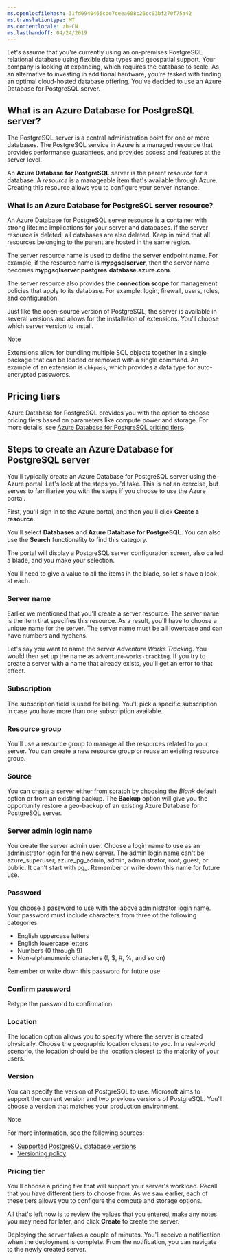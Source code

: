 ```yaml
---
ms.openlocfilehash: 31fd0940466cbe7ceea608c26cc03bf270f75a42
ms.translationtype: MT
ms.contentlocale: zh-CN
ms.lasthandoff: 04/24/2019
---
```

Let's assume that you're currently using an on-premises PostgreSQL relational database using flexible data types and geospatial support. Your company is looking at expanding, which requires the database to scale. As an alternative to investing in additional hardware, you're tasked with finding an optimal cloud-hosted database offering. You've decided to use an Azure Database for PostgreSQL server.

## <a name="what-is-an-azure-database-for-postgresql-server"></a>What is an Azure Database for PostgreSQL server?

The PostgreSQL server is a central administration point for one or more databases. The PostgreSQL service in Azure is a managed resource that provides performance guarantees, and provides access and features at the server level.

An **Azure Database for PostgreSQL** server is the parent _resource_ for a database. A _resource_ is a manageable item that's available through Azure. Creating this resource allows you to configure your server instance.

### <a name="what-is-an-azure-database-for-postgresql-server-resource"></a>What is an Azure Database for PostgreSQL server resource?

An Azure Database for PostgreSQL server resource is a container with strong lifetime implications for your server and databases. If the server resource is deleted, all databases are also deleted. Keep in mind that all resources belonging to the parent are hosted in the same region.

The server resource name is used to define the server endpoint name. For example, if the resource name is **mypgsqlserver**, then the server name becomes **mypgsqlserver.postgres.database.azure.com**.

The server resource also provides the __connection scope__ for management policies that apply to its database. For example: login, firewall, users, roles, and configuration.

Just like the open-source version of PostgreSQL, the server is available in several versions and allows for the installation of extensions. You'll choose which server version to install.

> [!NOTE]
> Extensions allow for bundling multiple SQL objects together in a single package that can be loaded or removed with a single command. An example of an extension is `chkpass`, which provides a data type for auto-encrypted passwords.

## <a name="pricing-tiers"></a>Pricing tiers

Azure Database for PostgreSQL provides you with the option to choose pricing tiers based on parameters like compute power and storage. For more details, see [Azure Database for PostgreSQL pricing tiers](https://docs.microsoft.com/azure/postgresql/concepts-pricing-tiers?azure-portal=true).

## <a name="steps-to-create-an-azure-database-for-postgresql-server"></a>Steps to create an Azure Database for PostgreSQL server

You'll typically create an Azure Database for PostgreSQL server using the Azure portal. Let's look at the steps you'd take. This is not an exercise, but serves to familiarize you with the steps if you choose to use the Azure portal.

First, you'll sign in to the Azure portal, and then you'll click **Create a resource**.

You'll select **Databases** and **Azure Database for PostgreSQL**. You can also use the **Search** functionality to find this category.

The portal will display a PostgreSQL server configuration screen, also called a blade, and you make your selection.

You'll need to give a value to all the items in the blade, so let's have a look at each.

### <a name="server-name"></a>Server name

Earlier we mentioned that you'll create a server resource. The server name is the item that specifies this resource. As a result, you'll have to choose a unique name for the server. The server name must be all lowercase and can have numbers and hyphens.

Let's say you want to name the server _Adventure Works Tracking_. You would then set up the name as `adventure-works-tracking`. If you try to create a server with a name that already exists, you'll get an error to that effect.

### <a name="subscription"></a>Subscription

The subscription field is used for billing. You'll pick a specific subscription in case you have more than one subscription available.

### <a name="resource-group"></a>Resource group

You'll use a resource group to manage all the resources related to your server. You can create a new resource group or reuse an existing resource group.

### <a name="source"></a>Source

You can create a server either from scratch by choosing the _Blank_ default option or from an existing backup. The **Backup** option will give you the opportunity restore a geo-backup of an existing Azure Database for PostgreSQL server.

### <a name="server-admin-login-name"></a>Server admin login name

You create the server admin user. Choose a login name to use as an administrator login for the new server. The admin login name can't be azure_superuser, azure_pg_admin, admin, administrator, root, guest, or public. It can't start with pg_. Remember or write down this name for future use.

### <a name="password"></a>Password

You choose a password to use with the above administrator login name. Your password must include characters from three of the following categories:

- English uppercase letters
- English lowercase letters
- Numbers (0 through 9)
- Non-alphanumeric characters (!, $, #, %, and so on)

Remember or write down this password for future use.

### <a name="confirm-password"></a>Confirm password

Retype the password to confirmation.

### <a name="location"></a>Location

The location option allows you to specify where the server is created physically. Choose the geographic location closest to you. In a real-world scenario, the location should be the location closest to the majority of your users.

### <a name="version"></a>Version

You can specify the version of PostgreSQL to use. Microsoft aims to support the current version and two previous versions of PostgreSQL. You'll choose a version that matches your production environment.

> [!NOTE]
> For more information, see the following sources:
> - [Supported PostgreSQL database versions](https://docs.microsoft.com/azure/postgresql/concepts-supported-versions?azure-portal=true)
> - [Versioning policy](https://www.postgresql.org/support/versioning/?azure-portal=true)

### <a name="pricing-tier"></a>Pricing tier

You'll choose a pricing tier that will support your server's workload. Recall that you have different tiers to choose from. As we saw earlier, each of these tiers allows you to configure the compute and storage options. 

All that's left now is to review the values that you entered, make any notes you may need for later, and click **Create** to create the server.

Deploying the server takes a couple of minutes. You'll receive a notification when the deployment is complete. From the notification, you can navigate to the newly created server.

